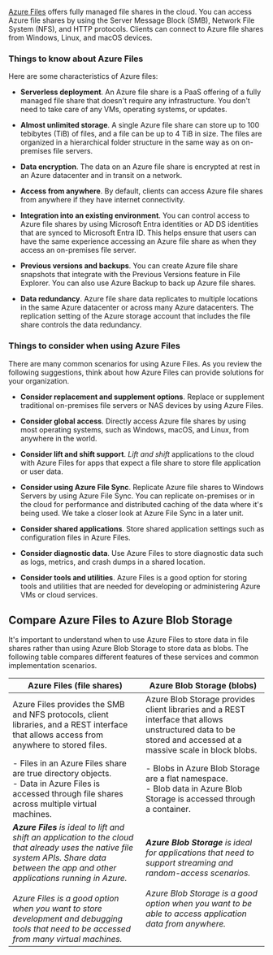 [Azure Files](/azure/storage/files/storage-files-introduction) offers fully managed file shares in the cloud. You can access Azure file shares by using the Server Message Block (SMB), Network File System (NFS), and HTTP protocols. Clients can connect to Azure file shares from Windows, Linux, and macOS devices.

### Things to know about Azure Files

Here are some characteristics of Azure files: 

- **Serverless deployment**. An Azure file share is a PaaS offering of a fully managed file share that doesn't require any infrastructure. You don't need to take care of any VMs, operating systems, or updates.

- **Almost unlimited storage**. A single Azure file share can store up to 100 tebibytes (TiB) of files, and a file can be up to 4 TiB in size. The files are organized in a hierarchical folder structure in the same way as on on-premises file servers.

- **Data encryption**. The data on an Azure file share is encrypted at rest in an Azure datacenter and in transit on a network.

- **Access from anywhere**. By default, clients can access Azure file shares from anywhere if they have internet connectivity.

- **Integration into an existing environment**. You can control access to Azure file shares by using Microsoft Entra identities or AD DS identities that are synced to Microsoft Entra ID. This helps ensure that users can have the same experience accessing an Azure file share as when they access an on-premises file server.

- **Previous versions and backups**. You can create Azure file share snapshots that integrate with the Previous Versions feature in File Explorer. You can also use Azure Backup to back up Azure file shares.

- **Data redundancy**. Azure file share data replicates to multiple locations in the same Azure datacenter or across many Azure datacenters. The replication setting of the Azure storage account that includes the file share controls the data redundancy.

### Things to consider when using Azure Files

There are many common scenarios for using Azure Files. As you review the following suggestions, think about how Azure Files can provide solutions for your organization.

- **Consider replacement and supplement options**. Replace or supplement traditional on-premises file servers or NAS devices by using Azure Files.

- **Consider global access**. Directly access Azure file shares by using most operating systems, such as Windows, macOS, and Linux, from anywhere in the world.

- **Consider lift and shift support**. _Lift and shift_ applications to the cloud with Azure Files for apps that expect a file share to store file application or user data.

- **Consider using Azure File Sync**. Replicate Azure file shares to Windows Servers by using Azure File Sync. You can replicate on-premises or in the cloud for performance and distributed caching of the data where it's being used. We take a closer look at Azure File Sync in a later unit.

- **Consider shared applications**. Store shared application settings such as configuration files in Azure Files.

- **Consider diagnostic data**. Use Azure Files to store diagnostic data such as logs, metrics, and crash dumps in a shared location.

- **Consider tools and utilities**. Azure Files is a good option for storing tools and utilities that are needed for developing or administering Azure VMs or cloud services.

## Compare Azure Files to Azure Blob Storage

It's important to understand when to use Azure Files to store data in file shares rather than using Azure Blob Storage to store data as blobs. The following table compares different features of these services and common implementation scenarios.

| Azure Files (file shares) | Azure Blob Storage (blobs) |
| --- | --- |
| Azure Files provides the SMB and NFS protocols, client libraries, and a REST interface that allows access from anywhere to stored files. | Azure Blob Storage provides client libraries and a REST interface that allows unstructured data to be stored and accessed at a massive scale in block blobs. |
| - Files in an Azure Files share are true directory objects. <br> - Data in Azure Files is accessed through file shares across multiple virtual machines. | - Blobs in Azure Blob Storage are a flat namespace. <br> - Blob data in Azure Blob Storage is accessed through a container. |
| _**Azure Files** is ideal to lift and shift an application to the cloud that already uses the native file system APIs. Share data between the app and other applications running in Azure._ <br><br> _Azure Files is a good option when you want to store development and debugging tools that need to be accessed from many virtual machines._ | _**Azure Blob Storage** is ideal for applications that need to support streaming and random-access scenarios._ <br><br> _Azure Blob Storage is a good option when you want to be able to access application data from anywhere._ |

